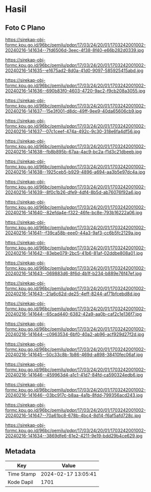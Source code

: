 # Hasil

## Foto C Plano

https://sirekap-obj-formc.kpu.go.id/96bc/pemilu/pdpr/17/03/24/20/01/1703242001002-20240216-141634--7fd6506d-3eec-4f38-8f40-e66b282d0339.jpg

https://sirekap-obj-formc.kpu.go.id/96bc/pemilu/pdpr/17/03/24/20/01/1703242001002-20240216-141635--e1675ad2-8d0a-41d0-9097-585925415abd.jpg

https://sirekap-obj-formc.kpu.go.id/96bc/pemilu/pdpr/17/03/24/20/01/1703242001002-20240216-141636--690b83f0-4603-4720-9ac2-f9cb208a3055.jpg

https://sirekap-obj-formc.kpu.go.id/96bc/pemilu/pdpr/17/03/24/20/01/1703242001002-20240216-141637--15e3f001-d8dc-49ff-9ee9-40da65606cb9.jpg

https://sirekap-obj-formc.kpu.go.id/96bc/pemilu/pdpr/17/03/24/20/01/1703242001002-20240216-141637--07c1ceef-474a-492c-9c30-318e6fa4df56.jpg

https://sirekap-obj-formc.kpu.go.id/96bc/pemilu/pdpr/17/03/24/20/01/1703242001002-20240216-141638--fb8b895b-67aa-4ac9-bc2a-f1d3c21dbeeb.jpg

https://sirekap-obj-formc.kpu.go.id/96bc/pemilu/pdpr/17/03/24/20/01/1703242001002-20240216-141638--1925ceb5-b929-4896-a694-aa3b5e97dc4a.jpg

https://sirekap-obj-formc.kpu.go.id/96bc/pemilu/pdpr/17/03/24/20/01/1703242001002-20240216-141639--8f0c1b26-dfe9-4df4-8b5d-ab76076f92a6.jpg

https://sirekap-obj-formc.kpu.go.id/96bc/pemilu/pdpr/17/03/24/20/01/1703242001002-20240216-141640--82efda4e-f322-46fe-bc8e-793b16222a06.jpg

https://sirekap-obj-formc.kpu.go.id/96bc/pemilu/pdpr/17/03/24/20/01/1703242001002-20240216-141641--f39ca58b-eee0-44a3-9af3-cc6b5fc2129a.jpg

https://sirekap-obj-formc.kpu.go.id/96bc/pemilu/pdpr/17/03/24/20/01/1703242001002-20240216-141642--83ebe079-2bc5-41b6-81af-02ddbe808a01.jpg

https://sirekap-obj-formc.kpu.go.id/96bc/pemilu/pdpr/17/03/24/20/01/1703242001002-20240216-141643--069883d6-8f6d-4b1f-b234-b889e76f47ef.jpg

https://sirekap-obj-formc.kpu.go.id/96bc/pemilu/pdpr/17/03/24/20/01/1703242001002-20240216-141643--21a6c62d-de25-4eff-8244-af71bfcebd8d.jpg

https://sirekap-obj-formc.kpu.go.id/96bc/pemilu/pdpr/17/03/24/20/01/1703242001002-20240216-141644--65cad440-6382-42a9-aa0b-caf2c1e136f7.jpg

https://sirekap-obj-formc.kpu.go.id/96bc/pemilu/pdpr/17/03/24/20/01/1703242001002-20240216-141644--c0963534-6bf0-40a2-ab96-acf929d27f2d.jpg

https://sirekap-obj-formc.kpu.go.id/96bc/pemilu/pdpr/17/03/24/20/01/1703242001002-20240216-141645--50c33c8b-1b86-469d-a898-38410fec06af.jpg

https://sirekap-obj-formc.kpu.go.id/96bc/pemilu/pdpr/17/03/24/20/01/1703242001002-20240216-141646--459963d4-a1c1-41d7-84fd-ca590324edb6.jpg

https://sirekap-obj-formc.kpu.go.id/96bc/pemilu/pdpr/17/03/24/20/01/1703242001002-20240216-141646--03bc917c-b8aa-4a1b-8fdd-799356acd243.jpg

https://sirekap-obj-formc.kpu.go.id/96bc/pemilu/pdpr/17/03/24/20/01/1703242001002-20240216-141647--70a61bc8-678b-4bc4-8d14-f6af5afd728c.jpg

https://sirekap-obj-formc.kpu.go.id/96bc/pemilu/pdpr/17/03/24/20/01/1703242001002-20240216-141634--3869dfe6-61e2-4211-9e19-bdd29b4ce629.jpg


## Metadata

| Key        | Value               |
| ---------- | ------------------- |
| Time Stamp | 2024-02-17 13:05:41 |
| Kode Dapil | 1701                |



